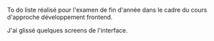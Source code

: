 To do liste réalisé pour l'examen de fin d'année dans le cadre du cours d'approche développement frontend.

J'ai glissé quelques screens de l'interface.
